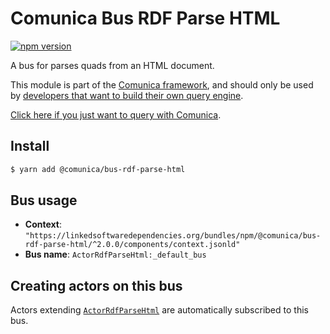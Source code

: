 # Comunica Bus RDF Parse HTML

[![npm version](https://badge.fury.io/js/%40comunica%2Fbus-rdf-parse-html.svg)](https://www.npmjs.com/package/@comunica/bus-rdf-parse-html)

A bus for parses quads from an HTML document.

This module is part of the [Comunica framework](https://github.com/comunica/comunica),
and should only be used by [developers that want to build their own query engine](https://comunica.dev/docs/modify/).

[Click here if you just want to query with Comunica](https://comunica.dev/docs/query/).

## Install

```bash
$ yarn add @comunica/bus-rdf-parse-html
```

## Bus usage

* **Context**: `"https://linkedsoftwaredependencies.org/bundles/npm/@comunica/bus-rdf-parse-html/^2.0.0/components/context.jsonld"`
* **Bus name**: `ActorRdfParseHtml:_default_bus`

## Creating actors on this bus

Actors extending [`ActorRdfParseHtml`](https://comunica.github.io/comunica/classes/_comunica_bus_rdf_parse_html.ActorRdfParseHtml.html) are automatically subscribed to this bus.

